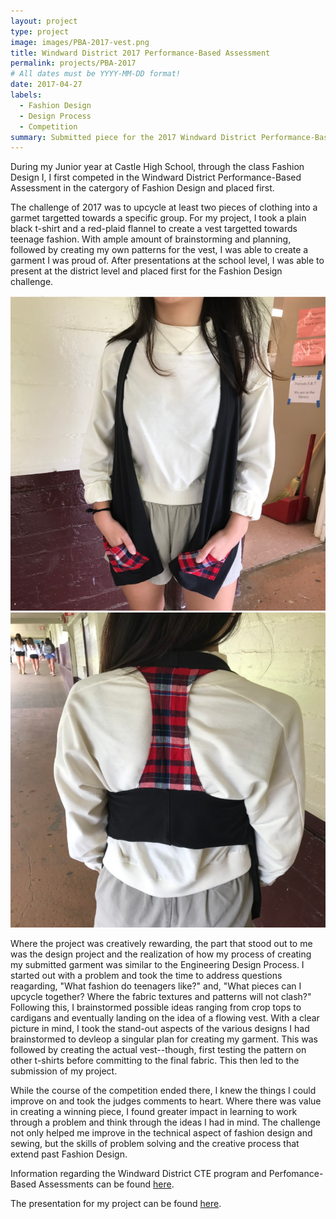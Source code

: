 ```yaml
---
layout: project
type: project
image: images/PBA-2017-vest.png
title: Windward District 2017 Performance-Based Assessment
permalink: projects/PBA-2017
# All dates must be YYYY-MM-DD format!
date: 2017-04-27
labels:
  - Fashion Design
  - Design Process
  - Competition
summary: Submitted piece for the 2017 Windward District Performance-Based Assessment in the catergory of Fashion Design.
---
```


During my Junior year at Castle High School, through the class Fashion Design I, I first competed in the Windward District Performance-Based Assessment in the catergory of Fashion Design and placed first.

The challenge of 2017 was to upcycle at least two pieces of clothing into a garmet targetted towards a specific group. For my project, I took a plain black t-shirt and a red-plaid flannel to create a vest targetted towards teenage fashion. With ample amount of brainstorming and planning, followed by creating my own patterns for the vest, I was able to create a garment I was proud of. After presentations at the school level, I was able to present at the district level and placed first for the Fashion Design challenge.

<div class="ui small rounded images">
  <img class="ui image" src="../images/model-2.png">
  <img class="ui image" src="../images/model-1.png">
</div>

Where the project was creatively rewarding, the part that stood out to me was the design project and the realization of how my process of creating my submitted garment was similar to the Engineering Design Process. I started out with a problem and took the time to address questions reagarding, "What fashion do teenagers like?" and, "What pieces can I upcycle together? Where the fabric textures and patterns will not clash?" Following this, I brainstormed possible ideas ranging from crop tops to cardigans and eventually landing on the idea of a flowing vest. With a clear picture in mind, I took the stand-out aspects of the various designs I had brainstormed to devleop a singular plan for creating my garment. This was followed by creating the actual vest--though, first testing the pattern on other t-shirts before committing to the final fabric. This then led to the submission of my project.

While the course of the competition ended there, I knew the things I could improve on and took the judges comments to heart. Where there was value in creating a winning piece, I found greater impact in learning to work through a problem and think through the ideas I had in mind. The challenge not only helped me improve in the technical aspect of fashion design and sewing, but the skills of problem solving and the creative process that extend past Fashion Design.

Information regarding the Windward District CTE program and Perfomance-Based Assessments can be found [here](https://sites.google.com/kk.k12.hi.us/windwardcte/performance-based-assessment).

The presentation for my project can be found [here](https://docs.google.com/presentation/d/1DJNkJAPEHCYYKeTKmTs9ahvxnlEyHaJXfnzaDNJnEdQ/edit?usp=sharing).

